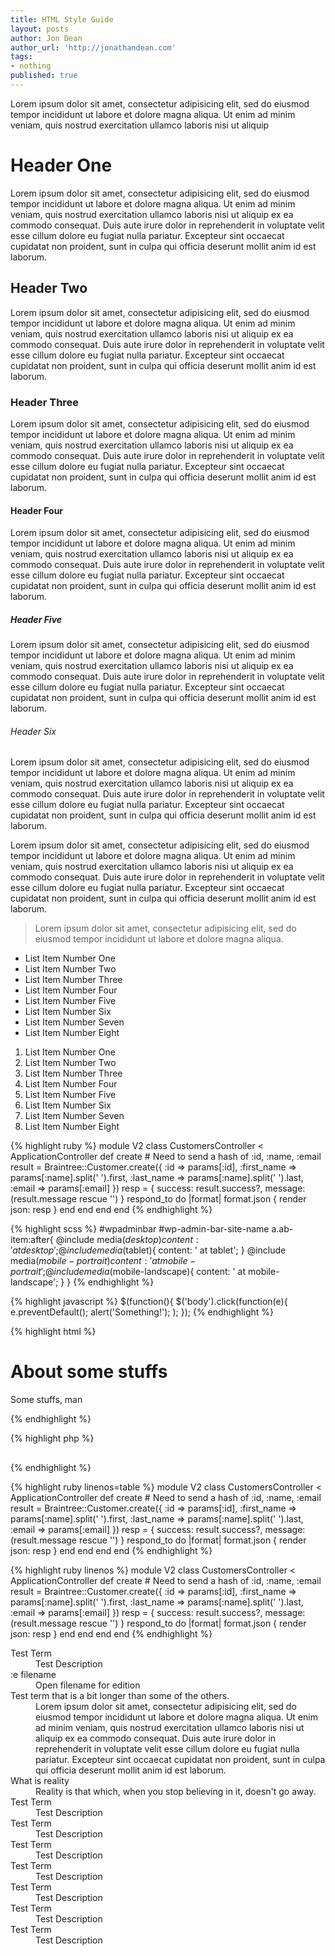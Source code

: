 ```yaml
---
title: HTML Style Guide
layout: posts
author: Jon Dean
author_url: 'http://jonathandean.com'
tags:
- nothing
published: true
---
```

<p class="intro">Lorem ipsum dolor sit amet, consectetur adipisicing elit, sed do eiusmod tempor incididunt ut labore et dolore magna aliqua. Ut enim ad minim veniam, quis nostrud exercitation ullamco laboris nisi ut aliquip</p>
<h1 class="h1">Header One</h1>
<p>Lorem ipsum dolor sit amet, consectetur adipisicing elit, sed do eiusmod tempor incididunt ut labore et dolore magna aliqua. Ut enim ad minim veniam, quis nostrud exercitation ullamco laboris nisi ut aliquip ex ea commodo consequat. Duis aute irure dolor in reprehenderit in voluptate velit esse cillum dolore eu fugiat nulla pariatur. Excepteur sint occaecat cupidatat non proident, sunt in culpa qui officia deserunt mollit anim id est laborum.</p>
<h2 class="h2">Header Two</h2>
<p>Lorem ipsum dolor sit amet, consectetur adipisicing elit, sed do eiusmod tempor incididunt ut labore et dolore magna aliqua. Ut enim ad minim veniam, quis nostrud exercitation ullamco laboris nisi ut aliquip ex ea commodo consequat. Duis aute irure dolor in reprehenderit in voluptate velit esse cillum dolore eu fugiat nulla pariatur. Excepteur sint occaecat cupidatat non proident, sunt in culpa qui officia deserunt mollit anim id est laborum.</p>
<h3>Header Three</h3>
<p>Lorem ipsum dolor sit amet, consectetur adipisicing elit, sed do eiusmod tempor incididunt ut labore et dolore magna aliqua. Ut enim ad minim veniam, quis nostrud exercitation ullamco laboris nisi ut aliquip ex ea commodo consequat. Duis aute irure dolor in reprehenderit in voluptate velit esse cillum dolore eu fugiat nulla pariatur. Excepteur sint occaecat cupidatat non proident, sunt in culpa qui officia deserunt mollit anim id est laborum.</p>
<h4>Header Four</h4>
<p>Lorem ipsum dolor sit amet, consectetur adipisicing elit, sed do eiusmod tempor incididunt ut labore et dolore magna aliqua. Ut enim ad minim veniam, quis nostrud exercitation ullamco laboris nisi ut aliquip ex ea commodo consequat. Duis aute irure dolor in reprehenderit in voluptate velit esse cillum dolore eu fugiat nulla pariatur. Excepteur sint occaecat cupidatat non proident, sunt in culpa qui officia deserunt mollit anim id est laborum.</p>
<h5>Header Five</h5>
<p>Lorem ipsum dolor sit amet, consectetur adipisicing elit, sed do eiusmod tempor incididunt ut labore et dolore magna aliqua. Ut enim ad minim veniam, quis nostrud exercitation ullamco laboris nisi ut aliquip ex ea commodo consequat. Duis aute irure dolor in reprehenderit in voluptate velit esse cillum dolore eu fugiat nulla pariatur. Excepteur sint occaecat cupidatat non proident, sunt in culpa qui officia deserunt mollit anim id est laborum.</p>
<h6>Header Six</h6>
<p class="meta">
  Lorem ipsum dolor sit amet, consectetur adipisicing elit, sed do eiusmod tempor incididunt ut labore et dolore magna aliqua. Ut enim ad minim veniam, quis nostrud exercitation ullamco laboris nisi ut aliquip ex ea commodo consequat. Duis aute irure dolor in reprehenderit in voluptate velit esse cillum dolore eu fugiat nulla pariatur. Excepteur sint occaecat cupidatat non proident, sunt in culpa qui officia deserunt mollit anim id est laborum.</p>
<p class="meta">
  Lorem ipsum dolor sit amet, consectetur adipisicing elit, sed do eiusmod tempor incididunt ut labore et dolore magna aliqua. Ut enim ad minim veniam, quis nostrud exercitation ullamco laboris nisi ut aliquip ex ea commodo consequat. Duis aute irure dolor in reprehenderit in voluptate velit esse cillum dolore eu fugiat nulla pariatur. Excepteur sint occaecat cupidatat non proident, sunt in culpa qui officia deserunt mollit anim id est laborum.</p>
  <blockquote>
Lorem ipsum dolor sit amet, consectetur adipisicing elit, sed do eiusmod tempor incididunt ut labore et dolore magna aliqua.
  </blockquote>
<ul>
  <li>
    List Item Number One
  </li>
  <li>
    List Item Number Two
  </li>
  <li>
    List Item Number Three
  </li>
  <li>
    List Item Number Four
  </li>
  <li>
    List Item Number Five
  </li>
  <li>
    List Item Number Six
  </li>
  <li>
    List Item Number Seven
  </li>
  <li>
    List Item Number Eight
  </li>
</ul>

<ol>
  <li>
    List Item Number One
  </li>
  <li>
    List Item Number Two
  </li>
  <li>
    List Item Number Three
  </li>
  <li>
    List Item Number Four
  </li>
  <li>
    List Item Number Five
  </li>
  <li>
    List Item Number Six
  </li>
  <li>
    List Item Number Seven
  </li>
  <li>
    List Item Number Eight
  </li>
</ol>

{% highlight ruby %}
module V2
  class CustomersController < ApplicationController
    def create
      # Need to send a hash of :id, :name, :email
      result = Braintree::Customer.create({
        :id => params[:id],
        :first_name => params[:name].split(' ').first,
        :last_name => params[:name].split(' ').last,
        :email => params[:email]
      })
      resp = { success: result.success?, message: (result.message rescue '') }
      respond_to do |format|
        format.json { render json: resp }
      end
    end
  end
end
{% endhighlight %}

{% highlight scss %}
#wpadminbar #wp-admin-bar-site-name a.ab-item:after{
  @include media($desktop){
    content: ' at desktop';
  }
  @include media($tablet){
    content: ' at tablet';
  }
  @include media($mobile-portrait){
    content: ' at mobile-portrait';
  }
  @include media($mobile-landscape){
    content: ' at mobile-landscape';
  }
}
{% endhighlight %}

{% highlight javascript %}
$(function(){
  $('body').click(function(e){
    e.preventDefault();
    alert('Something!');
  );
});
{% endhighlight %}

{% highlight html %}
<div class="something" id="nono">
  <h1>About some stuffs</h1>
  <p>Some stuffs, man</p>
</div>
{% endhighlight %}

{% highlight php %}
<?php get_header(); ?>
<div id="pageWrapper">
  <h2><?php the_title(); ?&gt;</h2>
    <?php the_content(); ?>
  </div>
<?php get_footer(); ?>
{% endhighlight %}

{% highlight ruby linenos=table %}
module V2
  class CustomersController < ApplicationController
    def create
      # Need to send a hash of :id, :name, :email
      result = Braintree::Customer.create({
        :id => params[:id],
        :first_name => params[:name].split(' ').first,
        :last_name => params[:name].split(' ').last,
        :email => params[:email]
      })
      resp = { success: result.success?, message: (result.message rescue '') }
      respond_to do |format|
        format.json { render json: resp }
      end
    end
  end
end
{% endhighlight %}

{% highlight ruby linenos %}
module V2
  class CustomersController < ApplicationController
    def create
      # Need to send a hash of :id, :name, :email
      result = Braintree::Customer.create({
        :id => params[:id],
        :first_name => params[:name].split(' ').first,
        :last_name => params[:name].split(' ').last,
        :email => params[:email]
      })
      resp = { success: result.success?, message: (result.message rescue '') }
      respond_to do |format|
        format.json { render json: resp }
      end
    end
  end
end
{% endhighlight %}


<dl>
  <dt>Test Term</dt>
  <dd>Test Description</dd>
  <dt>:e filename</dt>
  <dd>Open filename for edition</dd>
  <dt>Test term that is a bit longer than some of the others.</dt>
  <dd>Lorem ipsum dolor sit amet, consectetur adipisicing elit, sed do eiusmod tempor incididunt ut labore et dolore magna aliqua. Ut enim ad minim veniam, quis nostrud exercitation ullamco laboris nisi ut aliquip ex ea commodo consequat. Duis aute irure dolor in reprehenderit in voluptate velit esse cillum dolore eu fugiat nulla pariatur. Excepteur sint occaecat cupidatat non proident, sunt in culpa qui officia deserunt mollit anim id est laborum.</dd>
  <dt>What is reality</dt>
  <dd>Reality is that which, when you stop believing in it, doesn't go away.</dd>
  <dt>Test Term</dt>
  <dd>Test Description</dd>
  <dt>Test Term</dt>
  <dd>Test Description</dd>
  <dt>Test Term</dt>
  <dd>Test Description</dd>
  <dt>Test Term</dt>
  <dd>Test Description</dd>
  <dt>Test Term</dt>
  <dd>Test Description</dd>
  <dt>Test Term</dt>
  <dd>Test Description</dd>
  <dt>Test Term</dt>
  <dd>Test Description</dd>
</dl>
